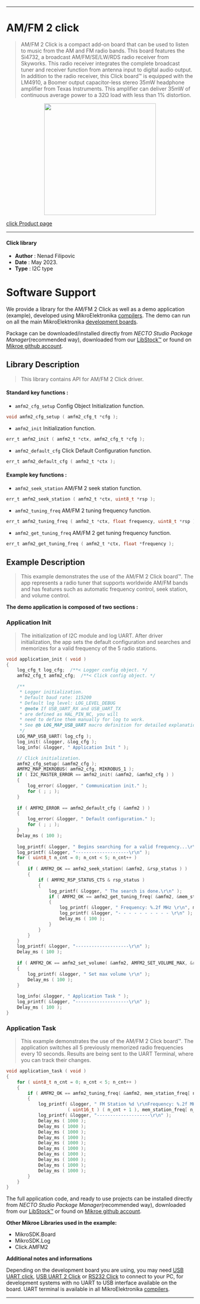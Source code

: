 
---
# AM/FM 2 click

> AM/FM 2 Click is a compact add-on board that can be used to listen to music from the AM and FM radio bands. 
> This board features the Si4732, a broadcast AM/FM/SE/LW/RDS radio receiver from Skyworks. 
> This radio receiver integrates the complete broadcast tuner and receiver function from antenna input 
> to digital audio output. In addition to the radio receiver, this Click board™ is equipped with the LM4910, 
> a Boomer output capacitor-less stereo 35mW headphone amplifier from Texas Instruments. 
> This amplifier can deliver 35mW of continuous average power to a 32Ω load with less than 1% distortion.

<p align="center">
  <img src="https://download.mikroe.com/images/click_for_ide/amfm2_click.png" height=300px>
</p>

[click Product page](https://www.mikroe.com/amfm-2-click)

---


#### Click library

- **Author**        : Nenad Filipovic
- **Date**          : May 2023.
- **Type**          : I2C type


# Software Support

We provide a library for the AM/FM 2 Click
as well as a demo application (example), developed using MikroElektronika
[compilers](https://www.mikroe.com/necto-studio).
The demo can run on all the main MikroElektronika [development boards](https://www.mikroe.com/development-boards).

Package can be downloaded/installed directly from *NECTO Studio Package Manager*(recommended way), downloaded from our [LibStock&trade;](https://libstock.mikroe.com) or found on [Mikroe github account](https://github.com/MikroElektronika/mikrosdk_click_v2/tree/master/clicks).

## Library Description

> This library contains API for AM/FM 2 Click driver.

#### Standard key functions :

- `amfm2_cfg_setup` Config Object Initialization function.
```c
void amfm2_cfg_setup ( amfm2_cfg_t *cfg );
```

- `amfm2_init` Initialization function.
```c
err_t amfm2_init ( amfm2_t *ctx, amfm2_cfg_t *cfg );
```

- `amfm2_default_cfg` Click Default Configuration function.
```c
err_t amfm2_default_cfg ( amfm2_t *ctx );
```

#### Example key functions :

- `amfm2_seek_station` AM/FM 2 seek station function.
```c
err_t amfm2_seek_station ( amfm2_t *ctx, uint8_t *rsp );
```

- `amfm2_tuning_freq` AM/FM 2 tuning frequency function.
```c
err_t amfm2_tuning_freq ( amfm2_t *ctx, float frequency, uint8_t *rsp );
```

- `amfm2_get_tuning_freq` AM/FM 2 get tuning frequency function.
```c
err_t amfm2_get_tuning_freq ( amfm2_t *ctx, float *frequency );
```

## Example Description

> This example demonstrates the use of the AM/FM 2 Click board™.
> The app represents a radio tuner that supports worldwide AM/FM bands 
> and has features such as automatic frequency control, seek station, and volume control.

**The demo application is composed of two sections :**

### Application Init

> The initialization of I2C module and log UART.
> After driver initialization, the app sets the default configuration 
> and searches and memorizes for a valid frequency of the 5 radio stations.

```c
void application_init ( void ) 
{
    log_cfg_t log_cfg;  /**< Logger config object. */
    amfm2_cfg_t amfm2_cfg;  /**< Click config object. */

    /** 
     * Logger initialization.
     * Default baud rate: 115200
     * Default log level: LOG_LEVEL_DEBUG
     * @note If USB_UART_RX and USB_UART_TX 
     * are defined as HAL_PIN_NC, you will 
     * need to define them manually for log to work. 
     * See @b LOG_MAP_USB_UART macro definition for detailed explanation.
     */
    LOG_MAP_USB_UART( log_cfg );
    log_init( &logger, &log_cfg );
    log_info( &logger, " Application Init " );

    // Click initialization.
    amfm2_cfg_setup( &amfm2_cfg );
    AMFM2_MAP_MIKROBUS( amfm2_cfg, MIKROBUS_1 );
    if ( I2C_MASTER_ERROR == amfm2_init( &amfm2, &amfm2_cfg ) ) 
    {
        log_error( &logger, " Communication init." );
        for ( ; ; );
    }
    
    if ( AMFM2_ERROR == amfm2_default_cfg ( &amfm2 ) )
    {
        log_error( &logger, " Default configuration." );
        for ( ; ; );
    }
    Delay_ms ( 100 );
    
    log_printf( &logger, " Begins searching for a valid frequency...\r\n" );
    log_printf( &logger, "--------------------\r\n" );
    for ( uint8_t n_cnt = 0; n_cnt < 5; n_cnt++ )
    {
        if ( AMFM2_OK == amfm2_seek_station( &amfm2, &rsp_status ) )
        {
            if ( AMFM2_RSP_STATUS_CTS & rsp_status )
            {
                log_printf( &logger, " The search is done.\r\n" );
                if ( AMFM2_OK == amfm2_get_tuning_freq( &amfm2, &mem_station_freq[ n_cnt ] ) )
                {
                    log_printf( &logger, " Frequency: %.2f MHz \r\n", mem_station_freq[ n_cnt ] );
                    log_printf( &logger, "- - - - - - - - - - \r\n" );
                    Delay_ms ( 100 );
                }
            }
        }
    }
    log_printf( &logger, "--------------------\r\n" );
    Delay_ms ( 100 );
    
    if ( AMFM2_OK == amfm2_set_volume( &amfm2, AMFM2_SET_VOLUME_MAX, &rsp_status ) )
    {
        log_printf( &logger, " Set max volume \r\n" );
        Delay_ms ( 100 );
    }
    
    log_info( &logger, " Application Task " );
    log_printf( &logger, "--------------------\r\n" );
    Delay_ms ( 100 );
}
```

### Application Task

> This example demonstrates the use of the AM/FM 2 Click board™.
> The application switches all 5 previously memorized radio frequencies every 10 seconds.
> Results are being sent to the UART Terminal, where you can track their changes.

```c
void application_task ( void ) 
{
    for ( uint8_t n_cnt = 0; n_cnt < 5; n_cnt++ )
    {
        if ( AMFM2_OK == amfm2_tuning_freq( &amfm2, mem_station_freq[ n_cnt ], &rsp_status ) )
        {
            log_printf( &logger, " FM Station %d \r\nFrequency: %.2f MHz\r\n", 
                       ( uint16_t ) ( n_cnt + 1 ), mem_station_freq[ n_cnt ] );
            log_printf( &logger, "--------------------\r\n" );
            Delay_ms ( 1000 );
            Delay_ms ( 1000 );
            Delay_ms ( 1000 );
            Delay_ms ( 1000 );
            Delay_ms ( 1000 );
            Delay_ms ( 1000 );
            Delay_ms ( 1000 );
            Delay_ms ( 1000 );
            Delay_ms ( 1000 );
            Delay_ms ( 1000 );
        }
    }
}
```

The full application code, and ready to use projects can be installed directly from *NECTO Studio Package Manager*(recommended way), downloaded from our [LibStock&trade;](https://libstock.mikroe.com) or found on [Mikroe github account](https://github.com/MikroElektronika/mikrosdk_click_v2/tree/master/clicks).

**Other Mikroe Libraries used in the example:**

- MikroSDK.Board
- MikroSDK.Log
- Click.AMFM2

**Additional notes and informations**

Depending on the development board you are using, you may need
[USB UART click](https://www.mikroe.com/usb-uart-click),
[USB UART 2 Click](https://www.mikroe.com/usb-uart-2-click) or
[RS232 Click](https://www.mikroe.com/rs232-click) to connect to your PC, for
development systems with no UART to USB interface available on the board. UART
terminal is available in all MikroElektronika
[compilers](https://shop.mikroe.com/compilers).

---
